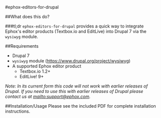 #ephox-editors-for-drupal

##What does this do?

###tl;dr
`ephox-editors-for-drupal` provides a quick way to integrate Ephox's editor products (Textbox.io and EditLive) into Drupal 7 via the `wysiwyg` module.

##Requirements
* Drupal 7
* `wysiwyg` module (https://www.drupal.org/project/wysiwyg)
* A supported Ephox editor product
  * Textbox.io 1.2+
  * EditLive! 9+

*Note: In its current form this code will not work with earlier releases of Drupal.  If you need to use this with earlier releases of Drupal please contact us at <mailto:support@ephox.com>.*

##Installation/Usage
Please see the included PDF for complete installation instructions.

